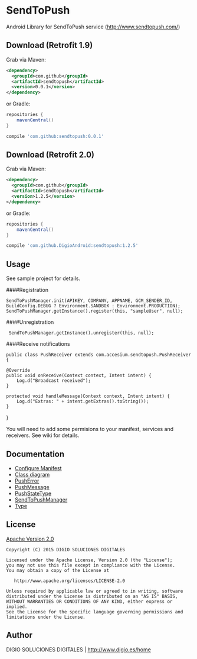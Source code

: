# SendToPush

Android Library for SendToPush service (http://www.sendtopush.com/)

## Download (Retrofit 1.9)

Grab via Maven:
```xml
<dependency>
  <groupId>com.github</groupId>
  <artifactId>sendtopush</artifactId>
  <version>0.0.1</version>
</dependency>
```
or Gradle:
```groovy
repositories {
    mavenCentral()
}

compile 'com.github:sendtopush:0.0.1'
```

## Download (Retrofit 2.0)

Grab via Maven:
```xml
<dependency>
  <groupId>com.github</groupId>
  <artifactId>sendtopush</artifactId>
  <version>1.2.5</version>
</dependency>
```
or Gradle:
```groovy
repositories {
    mavenCentral()
}

compile 'com.github.DigioAndroid:sendtopush:1.2.5'
```

## Usage

See sample project for details.

####Registration

    SendToPushManager.init(APIKEY, COMPANY, APPNAME, GCM_SENDER_ID, BuildConfig.DEBUG ? Environment.SANDBOX : Environment.PRODUCTION);
    SendToPushManager.getInstance().register(this, "sampleUser", null);
    
####Unregistration

     SendToPushManager.getInstance().unregister(this, null);
     
####Receive notifications

    public class PushReceiver extends com.accesium.sendtopush.PushReceiver {
   
    @Override
    public void onReceive(Context context, Intent intent) {
        Log.d("Broadcast received");
    }

    protected void handleMessage(Context context, Intent intent) {
        Log.d("Extras: " + intent.getExtras().toString());
    }
}


You will need to add some permisions to your manifest, services and receivers. See wiki for details.


## Documentation

* [Configure Manifest](https://github.com/DigioAndroid/SendToPush/wiki/Configure-Manifest)
* [Class diagram](https://github.com/DigioAndroid/SendToPush/wiki/Class-diagram)
* [PushError](https://github.com/DigioAndroid/SendToPush/wiki/PushError)
* [PushMessage](https://github.com/DigioAndroid/SendToPush/wiki/PushMessage)
* [PushStateType](https://github.com/DigioAndroid/SendToPush/wiki/PushStateType)
* [SendToPushManager](https://github.com/DigioAndroid/SendToPush/wiki/SendToPushManager)
* [Type](https://github.com/DigioAndroid/SendToPush/wiki/Type)

## License

[Apache Version 2.0](http://www.apache.org/licenses/LICENSE-2.0.html)

    Copyright (C) 2015 DIGIO SOLUCIONES DIGITALES

    Licensed under the Apache License, Version 2.0 (the "License");
    you may not use this file except in compliance with the License.
    You may obtain a copy of the License at

       http://www.apache.org/licenses/LICENSE-2.0

    Unless required by applicable law or agreed to in writing, software
    distributed under the License is distributed on an "AS IS" BASIS,
    WITHOUT WARRANTIES OR CONDITIONS OF ANY KIND, either express or implied.
    See the License for the specific language governing permissions and
    limitations under the License.


## Author

DIGIO SOLUCIONES DIGITALES  | http://www.digio.es/home
